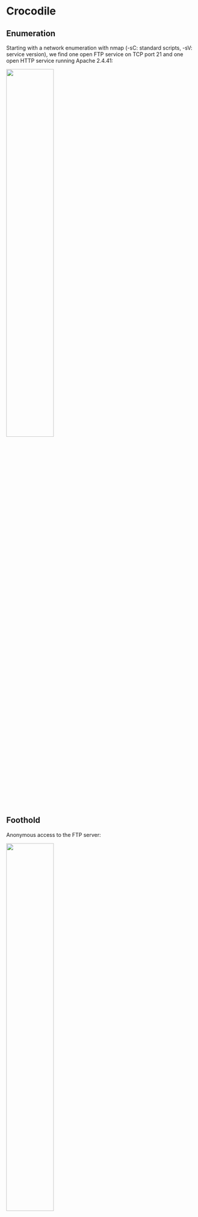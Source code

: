 # Crocodile

## Enumeration
Starting with a network enumeration with nmap (-sC: standard scripts, -sV: service version), we find one open FTP service on TCP port 21 and one open HTTP service running Apache 2.4.41:

<img src="https://i.imgur.com/5fcgt9H.png" width=50% height=50%>

## Foothold
Anonymous access to the FTP server:

<img src="https://i.imgur.com/wwjOz28.png" width=50% height=50%>

A username file and corresponding password file are found containing admin credentials:

<img src="https://i.imgur.com/U8lq1Y3.png" width=50% height=50%>

Going to the webpage:

<img src="https://i.imgur.com/u7K036y.png" width=50% height=50%>

Subsequent analysis with Wappalyzer shows the site is running with PHP.

Directory enumeration with GoBuster shows an accessible /login.php page:

<img src="https://i.imgur.com/uPqbfAf.png" width=50% height=50%>

## Flag
Logging into the /login.php page with admin credentials yields the flag:

<img src="https://i.imgur.com/bGFtupu.png" width=50% height=50%>

